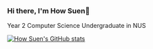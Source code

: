 ### Hi there, I'm How Suen👋
Year 2 Computer Science Undergraduate in NUS

[![How Suen's GitHub stats](https://github-readme-stats-git-masterrstaa-rickstaa.vercel.app/api?username=HowSuen&include_all_commits=true&count_private=true&show_icons=true&theme=dracula)](https://github.com/anuraghazra/github-readme-stats)
